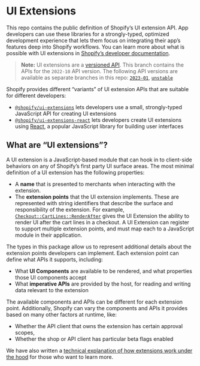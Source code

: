 # UI Extensions

This repo contains the public definition of Shopify’s UI extension API. App developers can use these libraries for a strongly-typed, optimized development experience that lets them focus on integrating their app’s features deep into Shopify workflows. You can learn more about what is possible with UI extensions in [Shopify’s developer documentation](https://shopify.dev/api/checkout-extensions/checkout).

> **Note:** UI extensions are a [versioned API](https://shopify.dev/api/usage/versioning). This branch contains the APIs for the `2022-10` API version. The following API versions are available as separate branches in this repo: [`2023-01`](https://github.com/Shopify/ui-extensions/tree/2023-01), [`unstable`](https://github.com/Shopify/ui-extensions/tree/unstable)

Shopify provides different “variants” of UI extension APIs that are suitable for different developers:

- [`@shopify/ui-extensions`](./packages/ui-extensions/) lets developers use a small, strongly-typed JavaScript API for creating UI extensions
- [`@shopify/ui-extensions-react`](./packages/ui-extensions-react/) lets developers create UI extensions using [React](https://reactjs.org/), a popular JavaScript library for building user interfaces

## What are “UI extensions”?

A UI extension is a JavaScript-based module that can hook in to client-side behaviors on any of Shopify’s first party UI surface areas. The most minimal definition of a UI extension has the following properties:

- A **name** that is presented to merchants when interacting with the extension.
- The **extension points** that the UI extension implements. These are represented with string identifiers that describe the surface and responsibility of the extension. For example, [`Checkout::CartLines::RenderAfter`](https://shopify.dev/api/checkout-extensions/checkout/extension-points/api) gives the UI Extension the ability to render UI after the cart lines in a checkout. A UI Extension can register to support multiple extension points, and must map each to a JavaScript module in their application.

The types in this package allow us to represent additional details about the extension points developers can implement. Each extension point can define what APIs it supports, including:

- What **UI Components** are available to be rendered, and what properties those UI components accept
- What **imperative APIs** are provided by the host, for reading and writing data relevant to the extension

The available components and APIs can be different for each extension point. Additionally, Shopify can vary the components and APIs it provides based on many other factors at runtime, like:

- Whether the API client that owns the extension has certain approval scopes,
- Whether the shop or API client has particular beta flags enabled

We have also written a [technical explanation of how extensions work under the hood](./documentation/how-extensions-work.md) for those who want to learn more.
